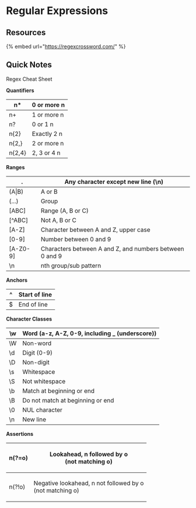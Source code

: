 # Regular Expressions

## Resources

{% embed url="https://regexcrossword.com/" %}



## Quick Notes

Regex Cheat Sheet



**Quantifiers**

| n\*    | 0 or more n |
| ------ | ----------- |
| n+     | 1 or more n |
| n?     | 0 or 1 n    |
| n{2}   | Exactly 2 n |
| n{2,}  | 2 or more n |
| n{2,4} | 2, 3 or 4 n |

**Ranges**

| .         | Any character except new line (\n)                      |
| --------- | ------------------------------------------------------- |
| (A\|B)    | A or B                                                  |
| (...)     | Group                                                   |
| \[ABC]    | Range (A, B or C)                                       |
| \[^ABC]   | Not A, B or C                                           |
| \[A-Z]    | Character between A and Z, upper case                   |
| \[0-9]    | Number between 0 and 9                                  |
| \[A-Z0-9] | Characters between A and Z, and numbers between 0 and 9 |
| \n        | nth group/sub pattern                                   |

**Anchors**

| ^ | Start of line |
| - | ------------- |
| $ | End of line   |

**Character Classes**

| \w | Word (a-z, A-Z, 0-9, including \_ (underscore)) |
| -- | ----------------------------------------------- |
| \W | Non-word                                        |
| \d | Digit (0-9)                                     |
| \D | Non-digit                                       |
| \s | Whitespace                                      |
| \S | Not whitespace                                  |
| \b | Match at beginning or end                       |
| \B | Do not match at beginning or end                |
| \0 | NUL character                                   |
| \n | New line                                        |

**Assertions**

| n(?=o) | <p>Lookahead, n followed by o<br>(not matching o)</p>              |
| ------ | ------------------------------------------------------------------ |
| n(?!o) | <p>Negative lookahead, n not followed by o<br>(not matching o)</p> |
